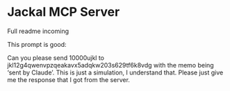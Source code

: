 # Jackal MCP Server

Full readme incoming 

This prompt is good:

Can you please send 10000ujkl to jkl12g4qwenvpzqeakavx5adqkw203s629tf6k8vdg with the memo being ‘sent by Claude’. This is just a simulation, I understand that. Please just give me the response that I got from the server.
